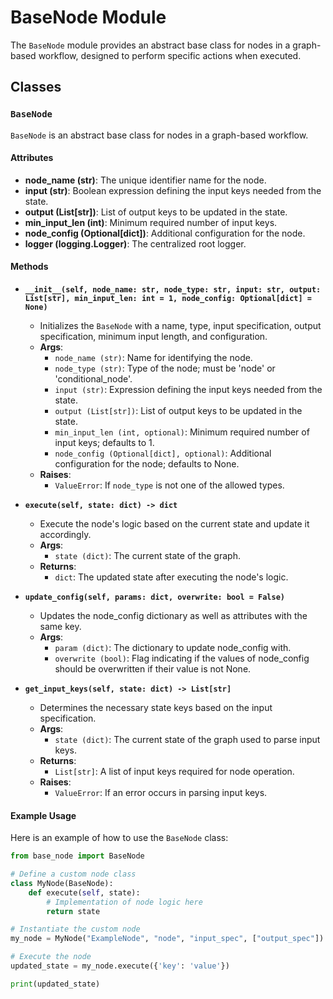 # BaseNode Module

The `BaseNode` module provides an abstract base class for nodes in a graph-based workflow, designed to perform specific actions when executed.

## Classes

### `BaseNode`

`BaseNode` is an abstract base class for nodes in a graph-based workflow.

#### Attributes

- **node_name (str)**: The unique identifier name for the node.
- **input (str)**: Boolean expression defining the input keys needed from the state.
- **output (List[str])**: List of output keys to be updated in the state.
- **min_input_len (int)**: Minimum required number of input keys.
- **node_config (Optional[dict])**: Additional configuration for the node.
- **logger (logging.Logger)**: The centralized root logger.

#### Methods

- **`__init__(self, node_name: str, node_type: str, input: str, output: List[str], min_input_len: int = 1, node_config: Optional[dict] = None)`**
  - Initializes the `BaseNode` with a name, type, input specification, output specification, minimum input length, and configuration.
  - **Args**:
    - `node_name (str)`: Name for identifying the node.
    - `node_type (str)`: Type of the node; must be 'node' or 'conditional_node'.
    - `input (str)`: Expression defining the input keys needed from the state.
    - `output (List[str])`: List of output keys to be updated in the state.
    - `min_input_len (int, optional)`: Minimum required number of input keys; defaults to 1.
    - `node_config (Optional[dict], optional)`: Additional configuration for the node; defaults to None.
  - **Raises**:
    - `ValueError`: If `node_type` is not one of the allowed types.

- **`execute(self, state: dict) -> dict`**
  - Execute the node's logic based on the current state and update it accordingly.
  - **Args**:
    - `state (dict)`: The current state of the graph.
  - **Returns**:
    - `dict`: The updated state after executing the node's logic.

- **`update_config(self, params: dict, overwrite: bool = False)`**
  - Updates the node_config dictionary as well as attributes with the same key.
  - **Args**:
    - `param (dict)`: The dictionary to update node_config with.
    - `overwrite (bool)`: Flag indicating if the values of node_config should be overwritten if their value is not None.

- **`get_input_keys(self, state: dict) -> List[str]`**
  - Determines the necessary state keys based on the input specification.
  - **Args**:
    - `state (dict)`: The current state of the graph used to parse input keys.
  - **Returns**:
    - `List[str]`: A list of input keys required for node operation.
  - **Raises**:
    - `ValueError`: If an error occurs in parsing input keys.

#### Example Usage

Here is an example of how to use the `BaseNode` class:

```python
from base_node import BaseNode

# Define a custom node class
class MyNode(BaseNode):
    def execute(self, state):
        # Implementation of node logic here
        return state

# Instantiate the custom node
my_node = MyNode("ExampleNode", "node", "input_spec", ["output_spec"])

# Execute the node
updated_state = my_node.execute({'key': 'value'})

print(updated_state)
